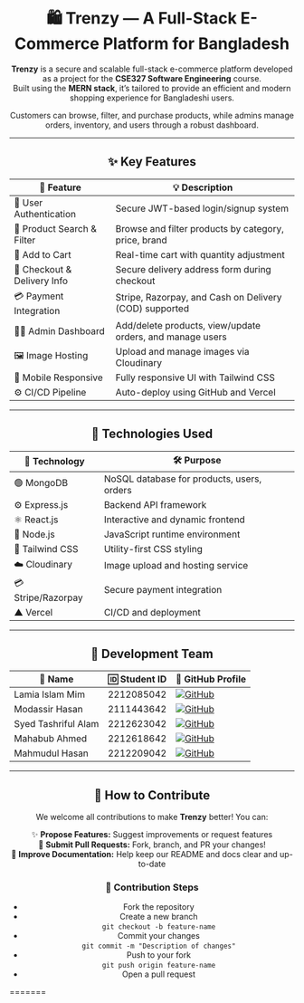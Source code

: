 
<h1 align="center">🛍️ Trenzy — A Full-Stack E-Commerce Platform for Bangladesh</h1>

<p align="center">
<b>Trenzy</b> is a secure and scalable full-stack e-commerce platform developed as a project for the <b>CSE327 Software Engineering</b> course. <br />
Built using the <b>MERN stack</b>, it’s tailored to provide an efficient and modern shopping experience for Bangladeshi users.
</p>

<p align="center">
Customers can browse, filter, and purchase products, while admins manage orders, inventory, and users through a robust dashboard.
</p>

---

<h2 align="center">✨ Key Features</h2>

<div align="center">

| 🔧 Feature                  | 💡 Description                                                            |
|-----------------------------|---------------------------------------------------------------------------|
| 🔐 User Authentication      | Secure JWT-based login/signup system                                      |
| 🔎 Product Search & Filter  | Browse and filter products by category, price, brand                      |
| 🛒 Add to Cart              | Real-time cart with quantity adjustment                                   |
| 🚚 Checkout & Delivery Info | Secure delivery address form during checkout                              |
| 💳 Payment Integration      | Stripe, Razorpay, and Cash on Delivery (COD) supported                    |
| 🧑‍💼 Admin Dashboard         | Add/delete products, view/update orders, and manage users                 |
| 🖼️ Image Hosting            | Upload and manage images via Cloudinary                                   |
| 📱 Mobile Responsive        | Fully responsive UI with Tailwind CSS                                     |
| ⚙️ CI/CD Pipeline           | Auto-deploy using GitHub and Vercel                                       |

</div>

---

<h2 align="center">🧱 Technologies Used</h2>

<div align="center">

| 🚀 Technology       | 🛠️ Purpose                            |
|---------------------|----------------------------------------|
| 🟢 MongoDB          | NoSQL database for products, users, orders |
| ⚙️ Express.js       | Backend API framework                  |
| ⚛️ React.js         | Interactive and dynamic frontend        |
| 🔵 Node.js          | JavaScript runtime environment          |
| 🎨 Tailwind CSS     | Utility-first CSS styling               |
| ☁️ Cloudinary       | Image upload and hosting service        |
| 💳 Stripe/Razorpay  | Secure payment integration              |
| ▲ Vercel            | CI/CD and deployment                    |

</div>

---

<h2 align="center">👥 Development Team</h2>

<div align="center">

| 👤 Name                | 🆔 Student ID   | 🔗 GitHub Profile             |
|------------------------|----------------|-------------------------------|
| Lamia Islam Mim        |2212085042      | [![GitHub](https://img.shields.io/badge/-Lamia--Mim-181717?logo=github&style=flat-square)](https://github.com/Lamia-Mim)  |
| Modassir Hasan         | 2111443642     | [![GitHub](https://img.shields.io/badge/-Modassir--Hasan-181717?logo=github&style=flat-square)](https://github.com/Modassir-Hasan) |
| Syed Tashriful Alam    | 2212623042     | [![GitHub](https://img.shields.io/badge/-Tashrif67-181717?logo=github&style=flat-square)](https://github.com/Tashrif67) |
| Mahabub Ahmed          | 2212618642     | [![GitHub](https://img.shields.io/badge/-Mahabub21-181717?logo=github&style=flat-square)](https://github.com/Mahabub21) |
| Mahmudul Hasan         | 2212209042     |  [![GitHub](https://img.shields.io/badge/-Aasifffff-181717?logo=github&style=flat-square)](https://github.com/Aasifffff) |

</div>

---

<h2 align="center">🤝 How to Contribute</h2>

<p align="center">We welcome all contributions to make <b>Trenzy</b> better! You can:</p>

<div align="center">

 ✨ <b>Propose Features:</b> Suggest improvements or request features  
 🔧 <b>Submit Pull Requests:</b> Fork, branch, and PR your changes!  
 📝 <b>Improve Documentation:</b> Help keep our README and docs clear and up-to-date  

### 🧾 Contribution Steps

-  Fork the repository  
-  Create a new branch  
   <code>git checkout -b feature-name</code>  
-  Commit your changes  
   <code>git commit -m "Description of changes"</code>  
-  Push to your fork  
   <code>git push origin feature-name</code>  
-  Open a pull request

</div>
=======
